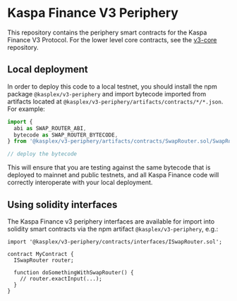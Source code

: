 # Kaspa Finance V3 Periphery

This repository contains the periphery smart contracts for the Kaspa Finance V3 Protocol.
For the lower level core contracts, see the [v3-core](../v3-core/)
repository.

## Local deployment

In order to deploy this code to a local testnet, you should install the npm package
`@kasplex/v3-periphery`
and import bytecode imported from artifacts located at
`@kasplex/v3-periphery/artifacts/contracts/*/*.json`.
For example:

```typescript
import {
  abi as SWAP_ROUTER_ABI,
  bytecode as SWAP_ROUTER_BYTECODE,
} from '@kasplex/v3-periphery/artifacts/contracts/SwapRouter.sol/SwapRouter.json'

// deploy the bytecode
```

This will ensure that you are testing against the same bytecode that is deployed to
mainnet and public testnets, and all Kaspa Finance code will correctly interoperate with
your local deployment.

## Using solidity interfaces

The Kaspa Finance v3 periphery interfaces are available for import into solidity smart contracts
via the npm artifact `@kasplex/v3-periphery`, e.g.:

```solidity
import '@kasplex/v3-periphery/contracts/interfaces/ISwapRouter.sol';

contract MyContract {
  ISwapRouter router;

  function doSomethingWithSwapRouter() {
    // router.exactInput(...);
  }
}

```
